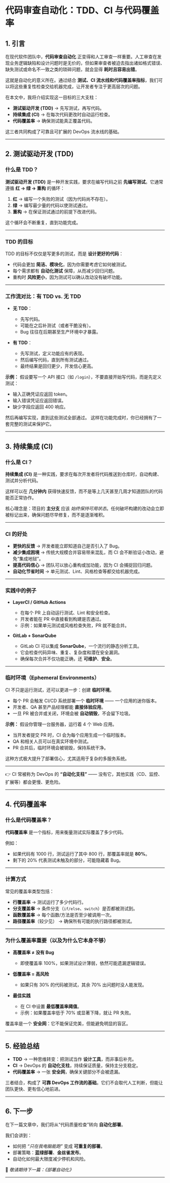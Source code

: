 # 代码审查自动化：TDD、CI 与代码覆盖率

## 1. 引言

在现代软件团队中，**代码审查自动化** 正变得和人工审查一样重要。人工审查在发现业务逻辑缺陷和设计问题时是无价的，但如果审查者被迫去指出诸如格式错误、缺失测试或命名不一致之类的琐碎问题，就会显得 **耗时且容易出错**。

这就是自动化的意义所在。通过结合 **测试、CI 流水线和代码覆盖率指标**，我们可以将这些重复性检查交给机器完成，让开发者专注于更高层次的问题。

在本文中，我将介绍实现这一目标的三大支柱：

* **测试驱动开发 (TDD)** → 先写测试，再写代码。
* **持续集成 (CI)** → 在每次代码更改时自动运行检查。
* **代码覆盖率** → 确保测试能真正覆盖代码。

这三者共同构成了可靠且可扩展的 DevOps 流水线的基础。

---

## 2. 测试驱动开发 (TDD)

### 什么是 TDD？

**测试驱动开发 (TDD)** 是一种开发实践，要求在编写代码之前 **先编写测试**。它通常遵循 **红 → 绿 → 重构** 的循环：

1. **红** → 编写一个失败的测试（因为代码尚不存在）。
2. **绿** → 编写最少量的代码以使测试通过。
3. **重构** → 在保证测试通过的前提下改进代码。

这个循环会不断重复，直到功能完成。

---

### TDD 的目标

TDD 的目标不仅仅是写更多的测试，而是 **设计更好的代码**：

* 代码会更加 **简洁、模块化**，因为你需要考虑它如何被测试。
* 每个需求都有 **自动化测试** 保障，从而减少回归问题。
* 重构时 **风险更小**，因为测试可以确认改动没有破坏功能。

---

### 工作流对比：有 TDD vs. 无 TDD

* **无 TDD**：

  * 先写代码。
  * 可能在之后补测试（或者干脆没有）。
  * Bug 往往在后期甚至生产环境中才暴露。

* **有 TDD**：

  * 先写测试，定义功能应有的表现。
  * 然后编写代码，直到所有测试通过。
  * 最终结果是回归更少，开发信心更高。

**示例：**
假设要写一个 API 接口（如 `/login`），不要直接开始写代码，而是先定义测试：

* 输入正确凭证应返回 token。
* 输入错误凭证应返回错误。
* 缺少字段应返回 400 响应。

然后再编写实现，直到这些测试全部通过。
这样在功能完成时，你已经拥有了一套完整的测试来保护它。

---

## 3. 持续集成 (CI)

### 什么是 CI？

**持续集成 (CI)** 是一种实践，要求在每次开发者将代码推送到仓库时，自动构建、测试并分析代码。

这样可以在 **几分钟内** 获得快速反馈，而不是等上几天甚至几周才知道团队的代码能否正常协作。

核心理念是：项目的 **主分支** 应该 *始终保持可用状态*。任何破坏构建的改动会立即被标记出来，确保问题尽早修复，而不是逐渐堆积。

---

### CI 的好处

* **更快的反馈** → 开发者能立即知道自己是否引入了 Bug。
* **减少集成困境** → 传统大规模合并容易带来混乱，而 CI 会不断验证小改动，避免“集成地狱”。
* **提高代码信心** → 团队可以放心重构或加功能，因为 CI 会捕捉回归问题。
* **自动化节省时间** → 单元测试、Lint、风格检查等都交给机器完成。

---

### 实践中的例子

* **LayerCI / GitHub Actions**

  * 在每个 PR 上自动运行测试、Lint 和安全检查。
  * 开发者能在 PR 中直接看到构建是否通过。
  * 示例：如果单元测试或风格检查失败，PR 就不能合并。

* **GitLab + SonarQube**

  * GitLab CI 可以集成 **SonarQube**，一个流行的静态分析工具。
  * 它会检查代码异味、重复、复杂度和潜在安全漏洞。
  * 确保每次合并不仅功能正确，还 **可维护**、**安全**。

---

### 临时环境（Ephemeral Environments）

CI 不只是运行测试，还可以更进一步：创建 **临时环境**。

* 每个 PR 会触发 CI/CD 系统部署一个 **临时环境** —— 一个应用的迷你版本。
* 开发者、QA 甚至产品经理都能 **直接体验应用**。
* 一旦 PR 被合并或关闭，环境会被 **自动销毁**，不会留下垃圾。

**示例：**
假设你管理一台服务器，运行着 4 个 Web 应用。

* 当开发者提交 PR 时，CI 会为每个应用生成一个临时版本。
* QA 和相关人员可以在真实环境中测试。
* PR 合并后，临时环境会被销毁，保持系统干净。

这种方式极大提升了部署信心，尤其适用于复杂的多服务系统。

---

👉 CI 常被称为 DevOps 的 **“自动化支柱”** —— 没有它，其他实践（CD、监控、扩展等）都会更慢、更危险。

---

## 4. 代码覆盖率

### 什么是代码覆盖率？

**代码覆盖率** 是一个指标，用来衡量测试实际覆盖了多少代码。

例如：

* 如果代码有 1000 行，测试运行了其中 800 行，那覆盖率就是 **80%**。
* 剩下的 20% 代表测试未触及的部分，可能隐藏着 Bug。

---

### 计算方式

常见的覆盖率类型包括：

* **行覆盖率** → 测试运行了多少代码行。
* **分支覆盖率** → 条件分支（`if/else`、`switch`）是否都被测试到。
* **函数覆盖率** → 每个函数/方法是否至少被调用一次。
* **路径覆盖率**（较少见） → 确保所有可能的执行路径都被测试。

---

### 为什么覆盖率重要（以及为什么它本身不够）

* **高覆盖率 ≠ 没有 Bug**

  * 即使覆盖率 100%，如果测试设计薄弱，依然可能遗漏逻辑错误。

* **低覆盖率 = 高风险**

  * 如果只有 30% 的代码被测试，其余 70% 出问题时没人能发现。

* **最佳实践**

  * 在 CI 中设置 **最低覆盖率阈值**。
  * 示例：如果覆盖率低于 70% 或显著下降，就让 PR 失败。

覆盖率是一个 **安全网**：它不能保证完美，但能避免明显的盲区。

---

## 5. 经验总结

* **TDD** → 一种思维转变：把测试当作 **设计工具**，而非事后补充。
* **CI** → DevOps 的 **自动化支柱**，持续保证质量，保持主分支稳定。
* **代码覆盖率** → 一张 **安全网**，确保关键部分不会被遗漏。

三者结合，构成了 **可靠 DevOps 工作流的基础**。它们不会取代人工判断，但能让团队更快、更有信心地前进。

---

## 6. 下一步

在下一篇文章中，我们将从“代码质量检查”转向 **自动化部署**。

我们会讲到：

* 如何把 *“只在我电脑能跑”* 变成 **可重复的部署**。
* 部署策略：**蓝绿部署**、**金丝雀发布**。
* 自动化如何最大限度减少停机和风险。

🚀 *敬请期待下一篇：《部署自动化》*

---
